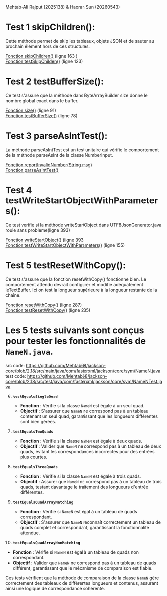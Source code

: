 Mehtab-Ali Rajput (2025138) & Haoran Sun (20260543)

# Test 1 skipChildren():

Cette méthode permet de skip les tableaux, objets JSON et de sauter au prochain élément hors de ces structures.

[Fonction skipChildren()](src/main/java/com/fasterxml/jackson/core/util/JsonParserSequence.java) (ligne 163 ) <br>
[Fonction testSkipChilden()](src\test\java\com\fasterxml\jackson\core\read\ParserSequenceTest.java) (ligne 123)

# Test 2 testBufferSize():

Ce test s'assure que la méthode dans ByteArrayBuilder size donne le nombre global exact dans le buffer.

[Fonction size()](src\main\java\com\fasterxml\jackson\core\util\ByteArrayBuilder.java) (ligne 91) <br>
[Fonction testBufferSize()](src\test\java\com\fasterxml\jackson\core\util\ByteArrayBuilderTest.java) (ligne 78)

# Test 3 parseAsIntTest():

La méthode parseAsIntTest est un test unitaire qui vérifie le comportement de la méthode parseAsInt de la classe NumberInput.

[Fonction reportInvalidNumber(String msg)](src\main\java\com\fasterxml\jackson\core\base\ParserMinimalBase.java) <br>
[Fonction parseAsIntTest()](src\test\java\com\fasterxml\jackson\core\io\TestParseNumberInput.java)

# Test 4 testWriteStartObjectWithParameters():

Ce test verifie si la méthode writeStartObject dans UTF8JsonGenerator.java roule sans probleme(ligne 393)

[Fonction writeStartObject()](src\main\java\com\fasterxml\jackson\core\json\UTF8JsonGenerator.java) (ligne 393) <br>
[Fonction testWriteStartObjectWithParameters()](src\test\java\com\fasterxml\jackson\core\write\UTF8GeneratorTest.java) (ligne 155)

# Test 5 testResetWithCopy():

Ce test s'assure que la fonction resetWithCopy() fonctionne bien. Le comportement attendu devrait configurer et
modifie adéquatement leTextBuffer. Ici on test la longueur supérieure à la longueur restante de la chaîne.

[Fonction resetWithCopy()](src\main\java\com\fasterxml\jackson\core\util\TextBuffer.java) (ligne 287) <br>
[Fonction testResetWithCopy()](src\test\java\com\fasterxml\jackson\core\util\TextBufferTest.java) (ligne 235)

# Les 5 tests suivants sont conçus pour tester les fonctionnalités de `NameN.java`.

src code: https://github.com/Mehtab68/jackson-core/blob/2.18/src/main/java/com/fasterxml/jackson/core/sym/NameN.java
test code: https://github.com/Mehtab68/jackson-core/blob/2.18/src/test/java/com/fasterxml/jackson/core/sym/NameNTest.java

6. **`testEqualsSingleQuad`**

   - **Fonction** : Vérifie si la classe `NameN` est égale à un seul quad.
   - **Objectif** : S'assurer que `NameN` ne correspond pas à un tableau contenant un seul quad, garantissant que les longueurs différentes sont bien gérées.

7. **`testEqualsTwoQuads`**

   - **Fonction** : Vérifie si la classe `NameN` est égale à deux quads.
   - **Objectif** : Valider que `NameN` ne correspond pas à un tableau de deux quads, évitant les correspondances incorrectes pour des entrées plus courtes.

8. **`testEqualsThreeQuads`**

   - **Fonction** : Vérifie si la classe `NameN` est égale à trois quads.
   - **Objectif** : Assurer que `NameN` ne correspond pas à un tableau de trois quads, testant davantage le traitement des longueurs d'entrée différentes.

9. **`testEqualsQuadArrayMatching`**

   - **Fonction** : Vérifie si `NameN` est égal à un tableau de quads correspondant.
   - **Objectif** : S'assurer que `NameN` reconnaît correctement un tableau de quads complet et correspondant, garantissant la fonctionnalité attendue.

10. **`testEqualsQuadArrayNonMatching`**

- **Fonction** : Vérifie si `NameN` est égal à un tableau de quads non correspondant.
- **Objectif** : Valider que `NameN` ne correspond pas à un tableau de quads différent, garantissant que le mécanisme de comparaison est fiable.

Ces tests vérifient que la méthode de comparaison de la classe `NameN` gère correctement des tableaux de différentes longueurs et contenus, assurant ainsi une logique de correspondance cohérente.
